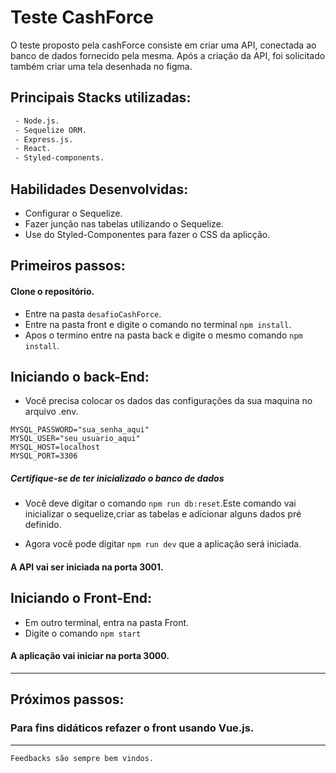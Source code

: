 # Teste CashForce
O teste proposto pela cashForce consiste em criar uma API, conectada ao banco de dados fornecido pela mesma. Após a criação da API, foi solicitado também criar uma tela desenhada no figma.


## Principais Stacks utilizadas:
```sh
 - Node.js.
 - Sequelize ORM.
 - Express.js.
 - React.
 - Styled-components.
```
## Habilidades Desenvolvidas:
- Configurar o Sequelize.
- Fazer junção nas tabelas utilizando o Sequelize.
- Use do Styled-Componentes para fazer o CSS da aplicção.

## Primeiros passos:
#### Clone o repositório.
- Entre na pasta `desafioCashForce`.
- Entre na pasta front e digite o comando no terminal `npm install`.
- Apos o termino entre na pasta back e digite o mesmo comando `npm install`.

## Iniciando o back-End:
 - Você precisa colocar os dados das configurações da sua maquina no arquivo .env.
 ````
MYSQL_PASSWORD="sua_senha_aqui"
MYSQL_USER="seu_usuario_aqui"
MYSQL_HOST=localhost
MYSQL_PORT=3306
 ````
 ##### Certifique-se de ter inicializado o <strong>banco de dados</strong>
- Você deve digitar o comando `npm run db:reset`.Este comando vai  inicializar o sequelize,criar as tabelas e adicionar alguns dados pré definido.

- Agora você pode digitar `npm run dev` que a aplicação será iniciada.
#### A API vai ser iniciada na porta 3001.

## Iniciando o Front-End:

- Em outro terminal, entra na pasta Front.
- Digite o comando `npm start`
#### A aplicação vai iniciar na porta 3000.
---
<h2>Próximos passos:</h2>

### Para fins didáticos refazer o front usando Vue.js.
 
---

``Feedbacks são sempre bem vindos.``
